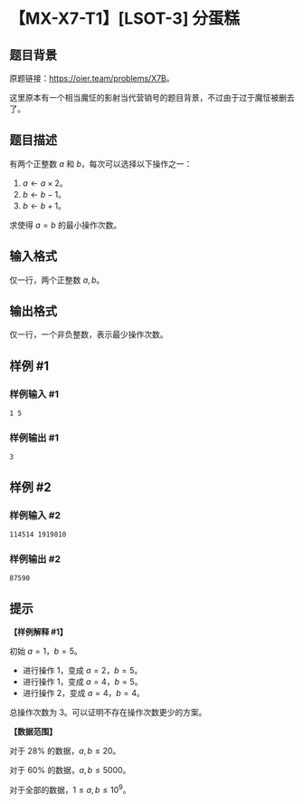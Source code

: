 # 【MX-X7-T1】[LSOT-3] 分蛋糕

## 题目背景

原题链接：<https://oier.team/problems/X7B>。

这里原本有一个相当魔怔的影射当代营销号的题目背景，不过由于过于魔怔被删去了。

## 题目描述

有两个正整数 $a$ 和 $b$，每次可以选择以下操作之一：

1. $a\gets a\times 2$。
2. $b\gets b-1$。
3. $b\gets b+1$。

求使得 $a=b$ 的最小操作次数。

## 输入格式

仅一行，两个正整数 $a,b$。

## 输出格式

仅一行，一个非负整数，表示最少操作次数。

## 样例 #1

### 样例输入 #1

```
1 5
```

### 样例输出 #1

```
3
```

## 样例 #2

### 样例输入 #2

```
114514 1919810
```

### 样例输出 #2

```
87590
```

## 提示

**【样例解释 #1】**

初始 $a=1$，$b=5$。

- 进行操作 $1$，变成 $a=2$，$b=5$。
- 进行操作 $1$，变成 $a=4$，$b=5$。
- 进行操作 $2$，变成 $a=4$，$b=4$。

总操作次数为 $3$。可以证明不存在操作次数更少的方案。

**【数据范围】**

对于 $28\%$ 的数据，$a,b\le 20$。

对于 $60\%$ 的数据，$a,b\le 5000$。

对于全部的数据，$1\le a,b\le 10^9$。